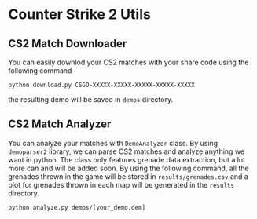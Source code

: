 # Counter Strike 2 Utils
## CS2 Match Downloader
You can easily downlod your CS2 matches with your share code using the following command

`python download.py CSGO-XXXXX-XXXXX-XXXXX-XXXXX-XXXXX`

the resulting demo will be saved in `demos` directory.

## CS2 Match Analyzer
You can analyze your matches with `DemoAnalyzer` class. By using `demoparser2` library, we can parse CS2 matches and analyze anything we want in python. The class only features grenade data extraction, but a lot more can and will be added soon. By using the following command, all the grenades thrown in the game will be stored in `results/grenades.csv` and a plot for grenades thrown in each map will be generated in the `results` directory.

`python analyze.py demos/[your_demo.dem]`